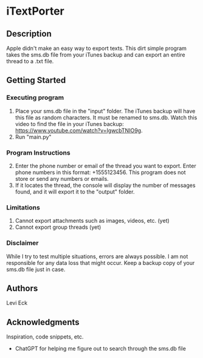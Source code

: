 # iTextPorter


## Description

Apple didn't make an easy way to export texts. This dirt simple program takes the sms.db file from your iTunes backup and can export an entire thread to a .txt file.

## Getting Started

### Executing program
1. Place your sms.db file in the "input" folder. The iTunes backup will have this file as random characters. It must be renamed to sms.db. Watch this video to find the file in your iTunes backup: https://www.youtube.com/watch?v=IgwcbTNIO9g.
2. Run "main.py"

### Program Instructions
2. Enter the phone number or email of the thread you want to export. Enter phone numbers in this format: +1555123456. This program does not store or send any numbers or emails.
3. If it locates the thread, the console will display the number of messages found, and it will export it to the "output" folder.

### Limitations
1. Cannot export attachments such as images, videos, etc. (yet)
2. Cannot export group threads (yet)

### Disclaimer
While I try to test multiple situations, errors are always possible. I am not responsible for any data loss that might occur. Keep a backup copy of your sms.db file just in case. 

## Authors

Levi Eck

## Acknowledgments

Inspiration, code snippets, etc.
* ChatGPT for helping me figure out to search through the sms.db file
